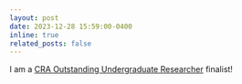 ```yaml
---
layout: post
date: 2023-12-28 15:59:00-0400
inline: true
related_posts: false
---
```


I am a [CRA Outstanding Undergraduate Researcher](https://cra.org/crae/awards/cra-outstanding-undergraduate-researchers/) finalist!